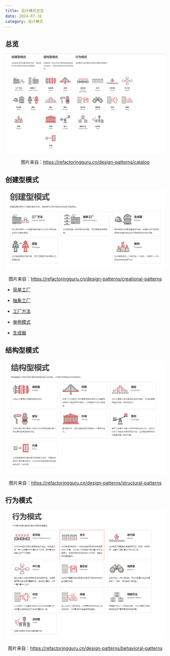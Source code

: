 ```yaml
---
title: 设计模式总览
date: 2024-07-16
category: 设计模式
---
```


## 总览

![image-20240716154330513](./../.vuepress/public/my-images/image-20240716154330513.png)

<p style="text-align:center">图片来自：<a href="https://refactoringguru.cn/design-patterns/catalog">https://refactoringguru.cn/design-patterns/catalog</a></p>



## 创建型模式

![image-20240716154557452](./../.vuepress/public/my-images/image-20240716154557452.png)

<p style="text-align:center">图片来自：<a href="https://refactoringguru.cn/design-patterns/creational-patterns">https://refactoringguru.cn/design-patterns/creational-patterns</a></p>

- [简单工厂](简单工厂.md)

- [抽象工厂](抽象工厂.md)

- [工厂方法](工厂方法.md)

- [单例模式](单例模式.md)

- [生成器](生成器.md)

## 结构型模式

![image-20240716154657849](./../.vuepress/public/my-images/image-20240716154657849.png)

<p style="text-align:center">图片来自：<a href="https://refactoringguru.cn/design-patterns/structural-patterns">https://refactoringguru.cn/design-patterns/structural-patterns</a></p>

## 行为模式

![image-20240716154804310](./../.vuepress/public/my-images/image-20240716154804310.png)

<p style="text-align:center">图片来自：<a href="https://refactoringguru.cn/design-patterns/behavioral-patterns">https://refactoringguru.cn/design-patterns/behavioral-patterns</a></p>
